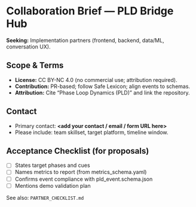 # Collaboration Brief — PLD Bridge Hub

**Seeking:** Implementation partners (frontend, backend, data/ML, conversation UX).

## Scope & Terms
- **License:** CC BY-NC 4.0 (no commercial use; attribution required).
- **Contribution:** PR-based; follow Safe Lexicon; align events to schemas.
- **Attribution:** Cite “Phase Loop Dynamics (PLD)” and link the repository.

## Contact
- Primary contact: **<add your contact / email / form URL here>**
- Please include: team skillset, target platform, timeline window.

## Acceptance Checklist (for proposals)
- [ ] States target phases and cues
- [ ] Names metrics to report (from metrics_schema.yaml)
- [ ] Confirms event compliance with pld_event.schema.json
- [ ] Mentions demo validation plan

See also: `PARTNER_CHECKLIST.md`

